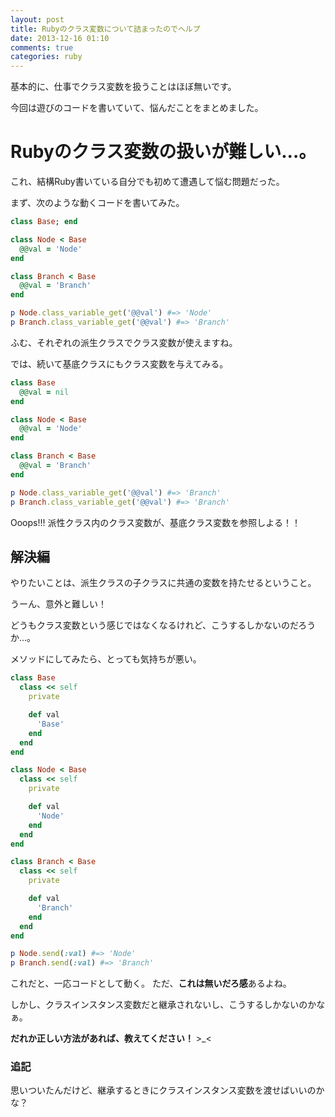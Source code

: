 ```yaml
---
layout: post
title: Rubyのクラス変数について詰まったのでヘルプ
date: 2013-12-16 01:10
comments: true
categories: ruby
---
```


基本的に、仕事でクラス変数を扱うことはほぼ無いです。

今回は遊びのコードを書いていて、悩んだことをまとめました。

<!-- more -->

# Rubyのクラス変数の扱いが難しい...。

これ、結構Ruby書いている自分でも初めて遭遇して悩む問題だった。

まず、次のような動くコードを書いてみた。

```ruby
class Base; end

class Node < Base
  @@val = 'Node'
end

class Branch < Base
  @@val = 'Branch'
end

p Node.class_variable_get('@@val') #=> 'Node'
p Branch.class_variable_get('@@val') #=> 'Branch'
```

ふむ、それぞれの派生クラスでクラス変数が使えますね。

では、続いて基底クラスにもクラス変数を与えてみる。

```ruby
class Base
  @@val = nil
end

class Node < Base
  @@val = 'Node'
end

class Branch < Base
  @@val = 'Branch'
end

p Node.class_variable_get('@@val') #=> 'Branch'
p Branch.class_variable_get('@@val') #=> 'Branch'
```

Ooops!!! 派性クラス内のクラス変数が、基底クラス変数を参照しよる！！

## 解決編

やりたいことは、派生クラスの子クラスに共通の変数を持たせるということ。

うーん、意外と難しい！

どうもクラス変数という感じではなくなるけれど、こうするしかないのだろうか...。

メソッドにしてみたら、とっても気持ちが悪い。

```ruby
class Base
  class << self
    private

    def val
      'Base'
    end
  end
end

class Node < Base
  class << self
    private

    def val
      'Node'
    end
  end
end

class Branch < Base
  class << self
    private

    def val
      'Branch'
    end
  end
end

p Node.send(:val) #=> 'Node'
p Branch.send(:val) #=> 'Branch'
```

これだと、一応コードとして動く。 ただ、**これは無いだろ感**あるよね。

しかし、クラスインスタンス変数だと継承されないし、こうするしかないのかなぁ。

**だれか正しい方法があれば、教えてください！** >_<

### 追記

思いついたんだけど、継承するときにクラスインスタンス変数を渡せばいいのかな？
